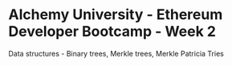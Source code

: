# Alchemy University - Ethereum Developer Bootcamp - Week 2
Data structures - Binary trees, Merkle trees, Merkle Patricia Tries
